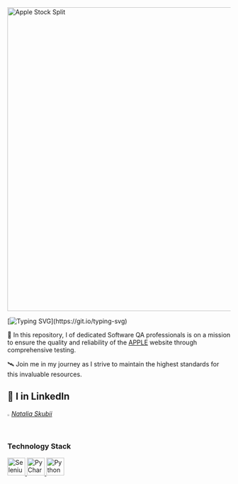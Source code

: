 

<img fetchpriority="high" width="1200" height="686" src="https://www.techopedia.com/wp-content/uploads/2024/09/Apple-Stock-Split.jpg" alt="Apple Stock Split" decoding="async" srcset="https://www.techopedia.com/wp-content/uploads/2024/09/Apple-Stock-Split.jpg 1200w, https://www.techopedia.com/wp-content/uploads/2024/09/Apple-Stock-Split-300x172.jpg 300w, https://www.techopedia.com/wp-content/uploads/2024/09/Apple-Stock-Split-1024x585.jpg 1024w, https://www.techopedia.com/wp-content/uploads/2024/09/Apple-Stock-Split-768x439.jpg 768w" sizes="(max-width: 1200px) 100vw, 1200px">



[![Typing SVG](https://readme-typing-svg.herokuapp.com?color=300000&size=21&multiline=true&width=700&lines=WELCOME+TO+APPLE+TESTING+PROJECT!)](https://git.io/typing-svg)

🚀 In this repository, I of dedicated Software QA professionals is on a mission to ensure the quality and reliability of the [APPLE](https://www.apple.com/) website through comprehensive testing.

🛰️ Join me in my journey as I strive to maintain the highest standards for this invaluable resources.
## 🚀 I in LinkedIn

<code><img width="1%" src="https://github.com/user-attachments/assets/d8634330-234a-4e0e-b163-b8859a1b66bf"></code>
_[Natalia Skubii](https://www.linkedin.com/in/natalia-skubii/)_




### Technology Stack
<a href="https://www.jetbrains.com/idea/">
    <img src="https://seeklogo.com/images/S/selenium-logo-DB9103D7CF-seeklogo.com.png" width="40" height="40"  alt="Selenium"/>
</a>
<a href="https://www.jetbrains.com/idea/">
    <img src="https://blog.jetbrains.com/wp-content/uploads/2019/01/pycharm_icon.svg" width="40" height="40"  alt="PyCharm"/>
</a>
<a href="https://www.jetbrains.com/idea/">
    <img src="https://upload.wikimedia.org/wikipedia/commons/thumb/0/0a/Python.svg/270px-Python.svg.png" width="40" height="40"  alt="Python"/>
</a>
